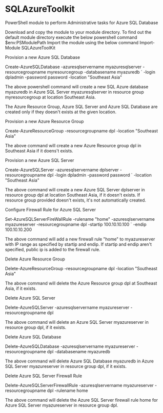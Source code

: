 # SQLAzureToolkit
PowerShell module to perform Administrative tasks for Azure SQL Database

Download and copy the module to your module directory. To find out the default module directory execute the below powershell command
$env:PSModulePath
Import the module using the below command
Import-Module SQLAzureToolKit

Provision a new Azure SQL Database

Create-AzureSQLDatabase -azuresqlservername myazuresqlserver -resourcegroupname myresourcegroup -databasename myazuredb `
-login dpladmin -password password -location "Southeast Asia"

The above powershell command will create a new SQL Azure database myazuredb in Azure SQL Server myazuresqlserver in resource
group myresourcegroup at location Southeast Asia.

The Azure Resource Group, Azure SQL Server and Azure SQL Database are created only if they doesn't exists at the given location. 

Provision a new Azure Resource Group

Create-AzureResourceGroup -resourcegroupname dpl -location "Southeast Asia"

The above command will create a new Azure Resource group dpl in Southeast Asia if it doens't exists. 

Provision a new Azure SQL Server 

Create-AzureSQLServer -azuresqlservername dplserver -resourcegroupname dpl -login dpladmin -password password `
-location "Southeast Asia"

The above command will create a new Azure SQL Server dplserver in resource group dpl at location Southeast Asia, if it doesn't exists.
If resource group provided doesn't exists, it's not automatically created. 

Configure Firewall Rule for Azure SQL Server

Set-AzureSQLServerFireWallRule -rulename "home" -azuresqlservername myazureserver -resourcegroupname dpl -startip 100.10.10.100 `
-endip 100.10.10.200

The above command will add a new firewall rule "home" to myazureserver with IP range as specified by startip and endip.
If startip and endip aren't specified, public ip is added to the firewall rule.

Delete Azure Resource Group

Delete-AzureResourceGroup -resourcegroupname dpl -location "Southeast Asia"

The above command will delete the Azure Resource group dpl at Southeast Asia, if it exists. 

Delete Azure SQL Server

Delete-AzureSQLServer -azuresqlservername myazureserver -resourcegroupname dpl

The above command will delete an Azure SQL Server myazureserver in resource group dpl, if it exists.

Delete Azure SQL Database

Delete-AzureSQLDatabase -azuresqlservername myazureserver -resourcegroupname dpl -databasename myazuredb

The above command will delete Azure SQL Database myazuredb in Azure SQL Server myazureserver in resource group dpl, if it exists.

Delete Azure SQL Server Firewall Rule

Delete-AzureSQLServerFirewallRule -azuresqlservername myazureserver -resourcegroupname dpl -rulename home

The above command will delete the Azure SQL Server firewall rule home for Azure SQL Server myazureserver in resource group dpl.
